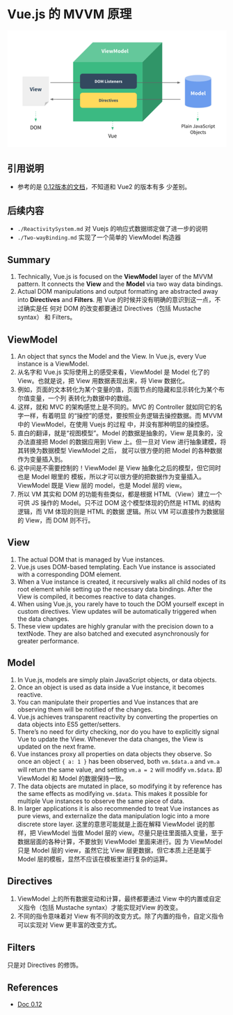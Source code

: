 # Vue.js 的 MVVM 原理
![Vue MVVM](../images/VueMVVM.png)

## 引用说明
* 参考的是 [0.12版本的文档](https://012.vuejs.org/guide/)，不知道和 Vue2 的版本有多
少差别。


## 后续内容
* `./ReactivitySystem.md` 对 Vuejs 的响应式数据绑定做了进一步的说明
* `./Two-wayBinding.md` 实现了一个简单的 ViewModel 构造器

## Summary
1. Technically, Vue.js is focused on the **ViewModel** layer of the MVVM pattern.
It connects the **View** and the **Model** via two way data bindings.
2. Actual DOM manipulations and output formatting are abstracted away into
 **Directives** and **Filters**. 用 Vue 的时候并没有明确的意识到这一点，不过确实是任
 何对 DOM 的改变都要通过 Directives（包括 Mustache syntax） 和 Filters。


## ViewModel
1. An object that syncs the Model and the View. In Vue.js, every Vue instance is
 a ViewModel.
2. 从名字和 Vue.js 实际使用上的感受来看，ViewModel 是 Model 化了的 View。也就是说，把
View 用数据表现出来，将 View 数据化。
3. 例如，页面的文本转化为某个变量的值，页面节点的隐藏和显示转化为某个布尔值变量，一个列
表转化为数据中的数组。
4. 这样，就和 MVC 的架构感觉上是不同的。MVC 的 Controller 就如同它的名字一样，有着明显
的“操控”的感觉，要按照业务逻辑去操控数据。而 MVVM 中的 ViewModel，在使用 Vuejs 的过程
中，并没有那种明显的操控感。
5. 直白的翻译，就是“视图模型”。Model 的数据是抽象的，View 是具象的，没办法直接把 Model
的数据应用到 View 上。但一旦对 View 进行抽象建模，将其转换为数据模型 ViewModel 之后，
就可以很方便的把 Model 的各种数据作为变量插入到。
6. 这中间是不需要控制的！ViewModel 是 View 抽象化之后的模型，但它同时也是 Model 眼里的
模板，所以才可以很方便的把数据作为变量插入。ViewModel 既是 View 层的 model，也是 Model
层的 view。
7. 所以 VM 其实和 DOM 的功能有些类似，都是根据 HTML（View）建立一个可供 JS 操作的
Model。只不过 DOM 这个模型体现的仍然是 HTML 的结构逻辑，而 VM 体现的则是 HTML 的数据
逻辑。所以 VM 可以直接作为数据层的 View，而 DOM 则不行。


## View
1. The actual DOM that is managed by Vue instances.
2. Vue.js uses DOM-based templating. Each Vue instance is associated with a
corresponding DOM element.
3. When a Vue instance is created, it recursively walks all child nodes of its
root element while setting up the necessary data bindings. After the View is
compiled, it becomes reactive to data changes.
4. When using Vue.js, you rarely have to touch the DOM yourself except in custom
directives. View updates will be automatically triggered when the data changes.
5. These view updates are highly granular with the precision down to a textNode.
They are also batched and executed asynchronously for greater performance.


## Model
1. In Vue.js, models are simply plain JavaScript objects, or data objects.
2. Once an object is used as data inside a Vue instance, it becomes reactive.
3. You can manipulate their properties and Vue instances that are observing them
will be notified of the changes.
4. Vue.js achieves transparent reactivity by converting the properties on data
objects into ES5 getter/setters.
5. There’s no need for dirty checking, nor do you have to explicitly signal Vue
to update the View. Whenever the data changes, the View is updated on the next
frame.
6. Vue instances proxy all properties on data objects they observe. So once an
object `{ a: 1 }` has been observed, both `vm.$data.a` and `vm.a` will return
the same value, and setting `vm.a = 2` will modify `vm.$data`. 即 ViewModel 和
Model 的数据保持一致。
7. The data objects are mutated in place, so modifying it by reference has the
same effects as modifying `vm.$data`. This makes it possible for multiple Vue
instances to observe the same piece of data.
8. In larger applications it is also recommended to treat Vue instances as pure
views, and externalize the data manipulation logic into a more discrete store
layer. 这里的意思可能就是上面在解释 ViewModel 说的那样，把 ViewModel 当做 Model 层的
view。尽量只是往里面插入变量，至于数据层面的各种计算，不要放到 ViewModel 里面来进行。因
为 ViewModel 只是 Model 层的 view，虽然它比 View 层更数据，但它本质上还是属于 Model
层的模板，显然不应该在模板里进行复杂的运算。


## Directives
1. ViewModel 上的所有数据变动和计算，最终都要通过 View 中的内置或自定义指令（包括
Mustache syntax）才能实现对View 的改变。
2. 不同的指令意味着对 View 有不同的改变方式。除了内置的指令，自定义指令可以实现对 View
更丰富的改变方式。


## Filters
只是对 Directives 的修饰。


## References
* [Doc 0.12](https://012.vuejs.org/guide/#View)
